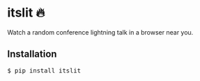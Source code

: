 # itslit 🔥

Watch a random conference lightning talk in a browser near you.

## Installation

<pre>
$ pip install itslit
</pre>
